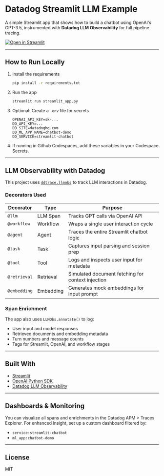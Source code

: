 # Datadog Streamlit LLM Example

A simple Streamlit app that shows how to build a chatbot using OpenAI's GPT-3.5, instrumented with **Datadog LLM Observability** for full pipeline tracing.

[![Open in Streamlit](https://static.streamlit.io/badges/streamlit_badge_black_white.svg)](https://chatbot-bulh3tfzqio.streamlit.app/)

---

## How to Run Locally

1. Install the requirements

   ```bash
   pip install -r requirements.txt
   ```

2. Run the app

   ```bash
   streamlit run streamlit_app.py
   ```

3. Optional: Create a `.env` file for secrets

   ```env
   OPENAI_API_KEY=sk-...
   DD_API_KEY=...
   DD_SITE=datadoghq.com
   DD_ML_APP_NAME=chatbot-demo
   DD_SERVICE=streamlit-chatbot
   ```

4. If running in Github Codespaces, add these variables in your Codespace Secrets.
---

## LLM Observability with Datadog

This project uses [`ddtrace.llmobs`](https://docs.datadoghq.com/llm_observability/setup/sdk/python/) to track LLM interactions in Datadog.

### Decorators Used

| Decorator    | Type      | Purpose                                           |
| ------------ | --------- | ------------------------------------------------- |
| `@llm`       | LLM Span  | Tracks GPT calls via OpenAI API                   |
| `@workflow`  | Workflow  | Wraps a single user interaction cycle             |
| `@agent`     | Agent     | Traces the entire Streamlit chatbot logic         |
| `@task`      | Task      | Captures input parsing and session prep           |
| `@tool`      | Tool      | Logs and inspects user input for metadata         |
| `@retrieval` | Retrieval | Simulated document fetching for context injection |
| `@embedding` | Embedding | Generates mock embeddings for input prompt        |

### Span Enrichment

The app also uses `LLMObs.annotate()` to log:

* User input and model responses
* Retrieved documents and embedding metadata
* Turn numbers and message counts
* Tags for Streamlit, OpenAI, and workflow stages

---

## Built With

* [Streamlit](https://streamlit.io)
* [OpenAI Python SDK](https://github.com/openai/openai-python)
* [Datadog LLM Observability](https://docs.datadoghq.com/llm_observability/)

---

## Dashboards & Monitoring

You can visualize all spans and enrichments in the Datadog APM > Traces Explorer. For enhanced insight, set up a custom dashboard filtered by:

* `service:streamlit-chatbot`
* `ml_app:chatbot-demo`

---

## License

MIT
